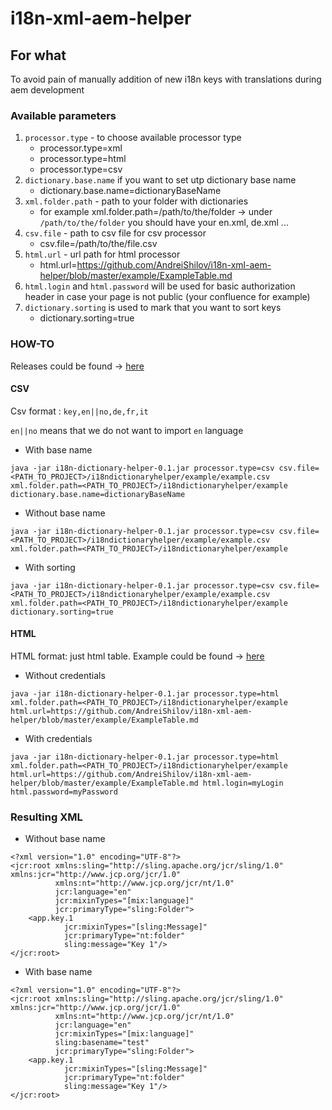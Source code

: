 # i18n-xml-aem-helper


## For what

To avoid pain of manually addition of new i18n keys with translations during aem development

### Available parameters

1. ```processor.type``` - to choose available processor type
    * processor.type=xml
    * processor.type=html
    * processor.type=csv
2. ```dictionary.base.name``` if you want to set utp dictionary base name
    * dictionary.base.name=dictionaryBaseName
3. ```xml.folder.path``` - path to your folder with dictionaries
    * for example xml.folder.path=/path/to/the/folder -> under ```/path/to/the/folder``` you should have your en.xml, de.xml ...
4. ```csv.file``` - path to csv file for csv processor
    * csv.file=/path/to/the/file.csv
5. ```html.url``` - url path for html processor
    * html.url=https://github.com/AndreiShilov/i18n-xml-aem-helper/blob/master/example/ExampleTable.md
6. ```html.login``` and ```html.password``` will be used for basic authorization header in case your page is not public (your confluence for example)
7. ```dictionary.sorting``` is used to mark that you want to sort keys
    * dictionary.sorting=true



### HOW-TO

Releases could be found -> [here](https://github.com/AndreiShilov/i18n-xml-aem-helper/releases)

#### CSV

Csv format : ```key,en||no,de,fr,it```

```en||no``` means that we do not want to import ```en``` language

* With base name

```
java -jar i18n-dictionary-helper-0.1.jar processor.type=csv csv.file=<PATH_TO_PROJECT>/i18ndictionaryhelper/example/example.csv xml.folder.path=<PATH_TO_PROJECT>/i18ndictionaryhelper/example dictionary.base.name=dictionaryBaseName
```

* Without base name

```
java -jar i18n-dictionary-helper-0.1.jar processor.type=csv csv.file=<PATH_TO_PROJECT>/i18ndictionaryhelper/example/example.csv xml.folder.path=<PATH_TO_PROJECT>/i18ndictionaryhelper/example
```
 
* With sorting

```
java -jar i18n-dictionary-helper-0.1.jar processor.type=csv csv.file=<PATH_TO_PROJECT>/i18ndictionaryhelper/example/example.csv xml.folder.path=<PATH_TO_PROJECT>/i18ndictionaryhelper/example dictionary.sorting=true
``` 
 
#### HTML

HTML format: just html table. Example could be found -> [here](https://github.com/AndreiShilov/i18n-xml-aem-helper/blob/master/example/ExampleTable.md)

* Without credentials 

```
java -jar i18n-dictionary-helper-0.1.jar processor.type=html xml.folder.path=<PATH_TO_PROJECT>/i18ndictionaryhelper/example html.url=https://github.com/AndreiShilov/i18n-xml-aem-helper/blob/master/example/ExampleTable.md

```

* With credentials

```
java -jar i18n-dictionary-helper-0.1.jar processor.type=html xml.folder.path=<PATH_TO_PROJECT>/i18ndictionaryhelper/example html.url=https://github.com/AndreiShilov/i18n-xml-aem-helper/blob/master/example/ExampleTable.md html.login=myLogin html.password=myPassword

```
 
### Resulting XML

* Without base name

```
<?xml version="1.0" encoding="UTF-8"?>
<jcr:root xmlns:sling="http://sling.apache.org/jcr/sling/1.0" xmlns:jcr="http://www.jcp.org/jcr/1.0"
          xmlns:nt="http://www.jcp.org/jcr/nt/1.0"
          jcr:language="en"
          jcr:mixinTypes="[mix:language]"
          jcr:primaryType="sling:Folder">
    <app.key.1
            jcr:mixinTypes="[sling:Message]"
            jcr:primaryType="nt:folder"
            sling:message="Key 1"/>
</jcr:root>            
```

* With base name

```
<?xml version="1.0" encoding="UTF-8"?>
<jcr:root xmlns:sling="http://sling.apache.org/jcr/sling/1.0" xmlns:jcr="http://www.jcp.org/jcr/1.0"
          xmlns:nt="http://www.jcp.org/jcr/nt/1.0"
          jcr:language="en"
          jcr:mixinTypes="[mix:language]"
          sling:basename="test"
          jcr:primaryType="sling:Folder">
    <app.key.1
            jcr:mixinTypes="[sling:Message]"
            jcr:primaryType="nt:folder"
            sling:message="Key 1"/>
</jcr:root>            
```
